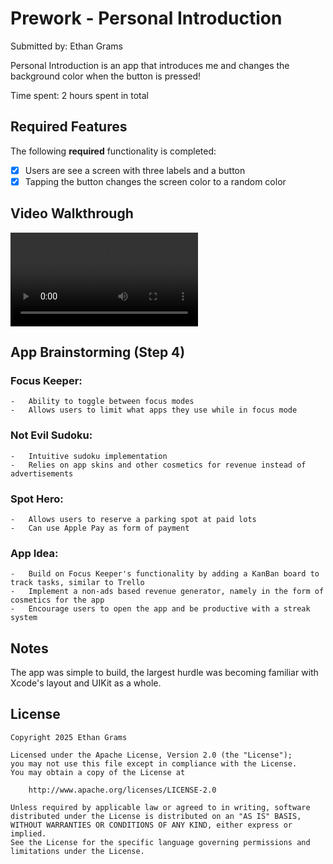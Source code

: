 # Prework - Personal Introduction 

Submitted by: Ethan Grams 

Personal Introduction is an app that introduces me and changes the background color when the button is pressed! 

Time spent: 2 hours spent in total

## Required Features

The following **required** functionality is completed:

- [x] Users are see a screen with three labels and a button
- [x] Tapping the button changes the screen color to a random color
 
## Video Walkthrough

<video src="https://i.imgur.com/bYSOXIt.mp4"></video>

## App Brainstorming (Step 4)

### Focus Keeper:
    -   Ability to toggle between focus modes
    -   Allows users to limit what apps they use while in focus mode

### Not Evil Sudoku:
    -   Intuitive sudoku implementation 
    -   Relies on app skins and other cosmetics for revenue instead of advertisements 

### Spot Hero:
    -   Allows users to reserve a parking spot at paid lots 
    -   Can use Apple Pay as form of payment 

### App Idea:
    -   Build on Focus Keeper's functionality by adding a KanBan board to track tasks, similar to Trello
    -   Implement a non-ads based revenue generator, namely in the form of cosmetics for the app
    -   Encourage users to open the app and be productive with a streak system

## Notes

The app was simple to build, the largest hurdle was becoming familiar with Xcode's layout and UIKit as a whole.

## License

    Copyright 2025 Ethan Grams 

    Licensed under the Apache License, Version 2.0 (the "License");
    you may not use this file except in compliance with the License.
    You may obtain a copy of the License at

        http://www.apache.org/licenses/LICENSE-2.0

    Unless required by applicable law or agreed to in writing, software
    distributed under the License is distributed on an "AS IS" BASIS,
    WITHOUT WARRANTIES OR CONDITIONS OF ANY KIND, either express or implied.
    See the License for the specific language governing permissions and
    limitations under the License.
